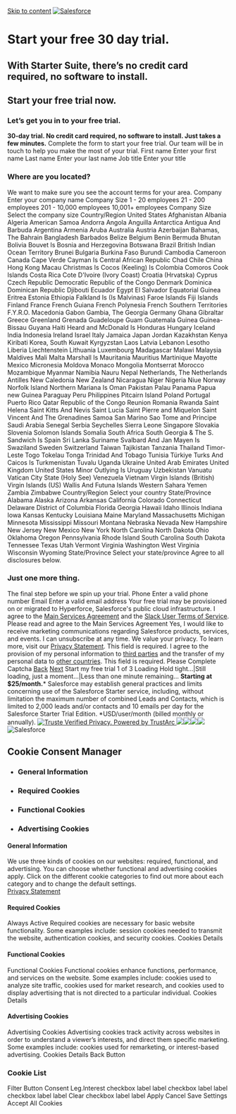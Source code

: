 [Skip to content](https://www.salesforce.com/form/signup/freetrial-salesforce-in-product/?d=pb#main)
[ ![Salesforce](https://www.salesforce.com/content/dam/sfdc-docs/www/logos/logo-salesforce.svg) ](https://www.salesforce.com/)
#  Start your free 30 day trial. 
##  With Starter Suite, there’s no credit card required, no software to install. 
##  Start your free trial now. 
###  Let’s get you in to your free trial. 
**30-day trial. No credit card required, no software to install. Just takes a few minutes.**
Complete the form to start your free trial. Our team will be in touch to help you make the most of your trial.
First name  Enter your first name
Last name  Enter your last name
Job title  Enter your title
###  Where are you located? 
We want to make sure you see the account terms for your area. 
Company  Enter your company name
Company Size 1 - 20 employees 21 - 200 employees 201 - 10,000 employees 10,001+ employees Company Size Select the company size
Country/Region United States Afghanistan Albania Algeria American Samoa Andorra Angola Anguilla Antarctica Antigua And Barbuda Argentina Armenia Aruba Australia Austria Azerbaijan Bahamas, The Bahrain Bangladesh Barbados Belize Belgium Benin Bermuda Bhutan Bolivia Bouvet Is Bosnia and Herzegovina Botswana Brazil British Indian Ocean Territory Brunei Bulgaria Burkina Faso Burundi Cambodia Cameroon Canada Cape Verde Cayman Is Central African Republic Chad Chile China Hong Kong Macau Christmas Is Cocos (Keeling) Is Colombia Comoros Cook Islands Costa Rica Cote D'Ivoire (Ivory Coast) Croatia (Hrvatska) Cyprus Czech Republic Democratic Republic of the Congo Denmark Dominica Dominican Republic Djibouti Ecuador Egypt El Salvador Equatorial Guinea Eritrea Estonia Ethiopia Falkland Is (Is Malvinas) Faroe Islands Fiji Islands Finland France French Guiana French Polynesia French Southern Territories F.Y.R.O. Macedonia Gabon Gambia, The Georgia Germany Ghana Gibraltar Greece Greenland Grenada Guadeloupe Guam Guatemala Guinea Guinea-Bissau Guyana Haiti Heard and McDonald Is Honduras Hungary Iceland India Indonesia Ireland Israel Italy Jamaica Japan Jordan Kazakhstan Kenya Kiribati Korea, South Kuwait Kyrgyzstan Laos Latvia Lebanon Lesotho Liberia Liechtenstein Lithuania Luxembourg Madagascar Malawi Malaysia Maldives Mali Malta Marshall Is Mauritania Mauritius Martinique Mayotte Mexico Micronesia Moldova Monaco Mongolia Montserrat Morocco Mozambique Myanmar Namibia Nauru Nepal Netherlands, The Netherlands Antilles New Caledonia New Zealand Nicaragua Niger Nigeria Niue Norway Norfolk Island Northern Mariana Is Oman Pakistan Palau Panama Papua new Guinea Paraguay Peru Philippines Pitcairn Island Poland Portugal Puerto Rico Qatar Republic of the Congo Reunion Romania Rwanda Saint Helena Saint Kitts And Nevis Saint Lucia Saint Pierre and Miquelon Saint Vincent And The Grenadines Samoa San Marino Sao Tome and Principe Saudi Arabia Senegal Serbia Seychelles Sierra Leone Singapore Slovakia Slovenia Solomon Islands Somalia South Africa South Georgia & The S. Sandwich Is Spain Sri Lanka Suriname Svalbard And Jan Mayen Is Swaziland Sweden Switzerland Taiwan Tajikistan Tanzania Thailand Timor-Leste Togo Tokelau Tonga Trinidad And Tobago Tunisia Türkiye Turks And Caicos Is Turkmenistan Tuvalu Uganda Ukraine United Arab Emirates United Kingdom United States Minor Outlying Is Uruguay Uzbekistan Vanuatu Vatican City State (Holy See) Venezuela Vietnam Virgin Islands (British) Virgin Islands (US) Wallis And Futuna Islands Western Sahara Yemen Zambia Zimbabwe Country/Region Select your country
State/Province Alabama Alaska Arizona Arkansas California Colorado Connecticut Delaware District of Columbia Florida Georgia Hawaii Idaho Illinois Indiana Iowa Kansas Kentucky Louisiana Maine Maryland Massachusetts Michigan Minnesota Mississippi Missouri Montana Nebraska Nevada New Hampshire New Jersey New Mexico New York North Carolina North Dakota Ohio Oklahoma Oregon Pennsylvania Rhode Island South Carolina South Dakota Tennessee Texas Utah Vermont Virginia Washington West Virginia Wisconsin Wyoming State/Province Select your state/province
Agree to all disclosures below. 
###  Just one more thing. 
The final step before we spin up your trial. 
Phone  Enter a valid phone number
Email  Enter a valid email address
Your free trial may be provisioned on or migrated to Hyperforce, Salesforce's public cloud infrastructure. 
I agree to the [Main Services Agreement](https://www.salesforce.com/en-us/wp-content/uploads/sites/4/documents/legal/Salesforce_MSA.pdf) and the [Slack User Terms of Service](https://slack.com/terms-of-service/user). 
Please read and agree to the Main Services Agreement
Yes, I would like to receive marketing communications regarding Salesforce products, services, and events. I can unsubscribe at any time.
We value your privacy. To learn more, visit our [Privacy Statement](https://www.salesforce.com/company/legal/privacy/).
This field is required. 
I agree to the provision of my personal information to [third parties](https://www.salesforce.com/kr/company/privacy/full-privacy/) and the transfer of my personal data to [other countries](https://www.salesforce.com/kr/company/privacy-notification-1/).
This field is required. 
Please Complete Captcha
[Back](https://www.salesforce.com/form/signup/freetrial-salesforce-in-product/?d=pb)
[Next](https://www.salesforce.com/form/signup/freetrial-salesforce-in-product/?d=pb)
Start my free trial
1 of 3
Loading Hold tight...|Still loading, just a moment...|Less than one minute remaining...
**Starting at $25/month.*** Salesforce may establish general practices and limits concerning use of the Salesforce Starter service, including, without limitation the maximum number of combined Leads and Contacts, which is limited to 2,000 leads and/or contacts and 10 emails per day for the Salesforce Starter Trial Edition.
*USD/user/month (billed monthly or annually).
[ ![Truste Verified Privacy. Powered by TrustArc](https://privacy-policy.truste.com/privacy-seal/seal?rid=0a5802d6-2a9a-4865-9fe9-70e1140cf3b6) ](https://privacy.truste.com/privacy-seal/validation?rid=0a5802d6-2a9a-4865-9fe9-70e1140cf3b6)
[](tel:1-800-664-9073)
![](https://px.ads.linkedin.com/collect/?pid=9838&conversionId=5840410&fmt=gif)![](https://t.co/1/i/adsct?bci=4&dv=UTC%26en-US%2Cen%26Google%20Inc.%26Linux%20x86_64%26255%261080%26600%264%2624%261080%26600%260%26na&eci=3&event=%7B%7D&event_id=03d14352-4776-4924-af97-b2e78cf62543&integration=gtm&p_id=Twitter&p_user_id=0&pl_id=0b419902-4958-4dc1-bbda-ad4c99bf756e&pt=Sales%20Cloud%20Free%20Trial%20-%20Salesforce.com&tw_document_href=https%3A%2F%2Fwww.salesforce.com%2Fform%2Fsignup%2Ffreetrial-salesforce-in-product%2F%3Fd%3Dpb&tw_iframe_status=0&txn_id=o7f4b&type=javascript&version=2.3.34)![](https://analytics.twitter.com/1/i/adsct?bci=4&dv=UTC%26en-US%2Cen%26Google%20Inc.%26Linux%20x86_64%26255%261080%26600%264%2624%261080%26600%260%26na&eci=3&event=%7B%7D&event_id=03d14352-4776-4924-af97-b2e78cf62543&integration=gtm&p_id=Twitter&p_user_id=0&pl_id=0b419902-4958-4dc1-bbda-ad4c99bf756e&pt=Sales%20Cloud%20Free%20Trial%20-%20Salesforce.com&tw_document_href=https%3A%2F%2Fwww.salesforce.com%2Fform%2Fsignup%2Ffreetrial-salesforce-in-product%2F%3Fd%3Dpb&tw_iframe_status=0&txn_id=o7f4b&type=javascript&version=2.3.34)![](https://id.rlcdn.com/464526.gif)
![Salesforce](https://a.sfdcstatic.com/digital/one-trust/core/stable/consent/8e783e8c-0ad0-475d-8fca-4a03afa0a02a/01938ba0-2bc1-7129-9a4c-e70d4380975d/logos/ddb906c9-f57b-40fc-85a1-c8bcbc371b0d/6a33a761-886e-4860-8e17-abc0832f7a62/corporate_logo_big.png)
## Cookie Consent Manager
  * ### General Information
  * ### Required Cookies
  * ### Functional Cookies
  * ### Advertising Cookies


#### General Information
We use three kinds of cookies on our websites: required, functional, and advertising. You can choose whether functional and advertising cookies apply. Click on the different cookie categories to find out more about each category and to change the default settings.   
[Privacy Statement](https://www.salesforce.com/company/privacy/full_privacy/)
#### Required Cookies
Always Active
Required cookies are necessary for basic website functionality. Some examples include: session cookies needed to transmit the website, authentication cookies, and security cookies.
Cookies Details‎
#### Functional Cookies
Functional Cookies
Functional cookies enhance functions, performance, and services on the website. Some examples include: cookies used to analyze site traffic, cookies used for market research, and cookies used to display advertising that is not directed to a particular individual.
Cookies Details‎
#### Advertising Cookies
Advertising Cookies
Advertising cookies track activity across websites in order to understand a viewer’s interests, and direct them specific marketing. Some examples include: cookies used for remarketing, or interest-based advertising.
Cookies Details‎
Back Button
### Cookie List
Filter Button
Consent Leg.Interest
checkbox label label
checkbox label label
checkbox label label
Clear
checkbox label label
Apply Cancel
Save Settings
Accept All Cookies
[](https://onetrust.com/poweredbyonetrust)
